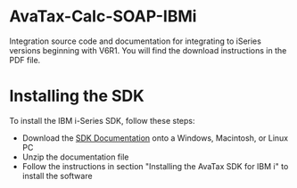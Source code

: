AvaTax-Calc-SOAP-IBMi
==================================
Integration source code and documentation for integrating to iSeries versions beginning with V6R1. You will find the download instructions in the PDF file.

# Installing the SDK
To install the IBM i-Series SDK, follow these steps:
* Download the [SDK Documentation](https://github.com/avadev/AvaTax-Calc-SOAP-IBMi/raw/master/AvaTax%20SDK%20for%20IBM%20i_14.1.8.zip) onto a Windows, Macintosh, or Linux PC
* Unzip the documentation file
* Follow the instructions in section "Installing the AvaTax SDK for IBM i" to install the software
